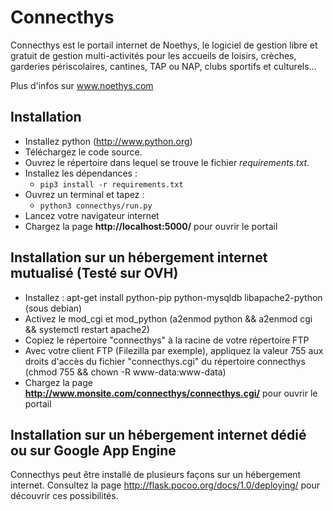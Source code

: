 Connecthys
==================
Connecthys est le portail internet de Noethys, le logiciel de gestion libre et gratuit de gestion multi-activités pour 
les accueils de loisirs, crèches, garderies périscolaires, cantines, TAP ou NAP, clubs sportifs et culturels...

Plus d'infos sur www.noethys.com


Installation
------------------------

- Installez python (http://www.python.org)
- Téléchargez le code source.
- Ouvrez le répertoire dans lequel se trouve le fichier *requirements.txt*.
- Installez les dépendances :
    - `pip3 install -r requirements.txt`
- Ouvrez un terminal et tapez :
    - `python3 connecthys/run.py`
- Lancez votre navigateur internet
- Chargez la page **http://localhost:5000/** pour ouvrir le portail


Installation sur un hébergement internet mutualisé (Testé sur OVH)
-------------------------
- Installez : apt-get install python-pip python-mysqldb libapache2-python (sous debian)
- Activez le mod_cgi et mod_python (a2enmod python && a2enmod cgi && systemctl restart apache2)
- Copiez le répertoire "connecthys" à la racine de votre répertoire FTP
- Avec votre client FTP (Filezilla par exemple), appliquez la valeur 755 aux droits d'accès du fichier "connecthys.cgi" du répertoire connecthys (chmod 755 && chown -R www-data:www-data)
- Chargez la page **http://www.monsite.com/connecthys/connecthys.cgi/** pour ouvrir le portail


Installation sur un hébergement internet dédié ou sur Google App Engine
-------------------------

Connecthys peut être installé de plusieurs façons sur un hébergement internet. 
Consultez la page http://flask.pocoo.org/docs/1.0/deploying/ pour découvrir ces possibilités.
